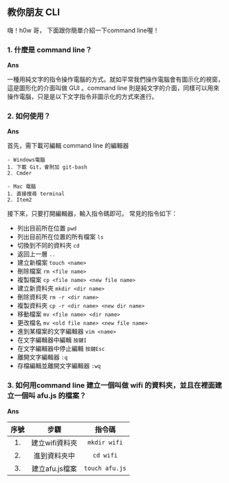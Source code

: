 ## 教你朋友 CLI

嗨！h0w 哥，
下面跟你簡單介紹一下command line喔！

### 1. 什麼是 command line？

**Ans**

一種用純文字的指令操作電腦的方式。就如平常我們操作電腦會有圖示化的視窗，這是圖形化的介面叫做 GUI 。command line 則是純文字的介面，同樣可以用來操作電腦，只是是以下文字指令非圖示化的方式來進行。


### 2. 如何使用？

**Ans**

首先，需下載可編輯 command line 的編輯器

	- Windows電腦 
	1. 下載 Git，會附加 git-bash
	2. Cmder

	- Mac 電腦
	1. 直接搜尋 terminal 
	2. Item2

接下來，只要打開編輯器，輸入指令碼即可。
常見的指令如下：

- 列出目前所在位置 `pwd` 
- 列出目前所在位置的所有檔案 `ls`
- 切換到不同的資料夾 `cd`
- 返回上一層 `..`
- 建立新檔案 `touch <name>`
- 刪除檔案 `rm <file name>`
- 複製檔案 `cp <file name> <new file name>`
- 建立新資料夾 `mkdir <dir name>`
- 刪除資料夾 `rm -r <dir name>`
- 複製資料夾 `cp -r <dir name> <new dir name>`
- 移動檔案 `mv <file name> <dir name>`
- 更改檔名 `mv <old file name> <new file name>`
- 進到某檔案的文字編輯器 `vim <name>`
- 在文字編輯器中編輯 `按鍵I`
- 在文字編輯器中停止編輯 `按鍵Esc`
- 離開文字編輯器 `:q`
- 存檔編輯並離開文字編輯器 `:wq`

### 3. 如何用command line 建立一個叫做 wifi 的資料夾，並且在裡面建立一個叫 afu.js 的檔案？

**Ans**

|序號|步驟        |指令碼          |
|:---:|:--------:|:--------------:|
|1.|建立wifi資料夾| `mkdir wifi`   |
|2.|進到資料夾中  | `cd wifi`      |
|3.|建立afu.js檔案| `touch afu.js` |

